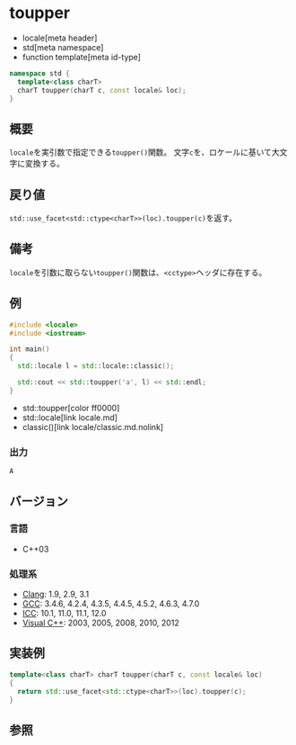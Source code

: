 # toupper
* locale[meta header]
* std[meta namespace]
* function template[meta id-type]

```cpp
namespace std {
  template<class charT>
  charT toupper(charT c, const locale& loc);
}
```

## 概要
`locale`を実引数で指定できる`toupper()`関数。 
文字`c`を、ロケールに基いて大文字に変換する。


## 戻り値
`std::use_facet<std::ctype<charT>>(loc).toupper(c)`を返す。


## 備考
`locale`を引数に取らない`toupper()`関数は、`<cctype>`ヘッダに存在する。


## 例
```cpp example
#include <locale>
#include <iostream>

int main()
{
  std::locale l = std::locale::classic();

  std::cout << std::toupper('a', l) << std::endl;
}
```
* std::toupper[color ff0000]
* std::locale[link locale.md]
* classic()[link locale/classic.md.nolink]

### 出力
```
A
```

## バージョン
### 言語
- C++03

### 処理系
- [Clang](/implementation.md#clang): 1.9, 2.9, 3.1
- [GCC](/implementation.md#gcc): 3.4.6, 4.2.4, 4.3.5, 4.4.5, 4.5.2, 4.6.3, 4.7.0
- [ICC](/implementation.md#icc): 10.1, 11.0, 11.1, 12.0
- [Visual C++](/implementation.md#visual_cpp): 2003, 2005, 2008, 2010, 2012

## 実装例
```cpp
template<class charT> charT toupper(charT c, const locale& loc)
{
  return std::use_facet<std::ctype<charT>>(loc).toupper(c);
}
```

## 参照


